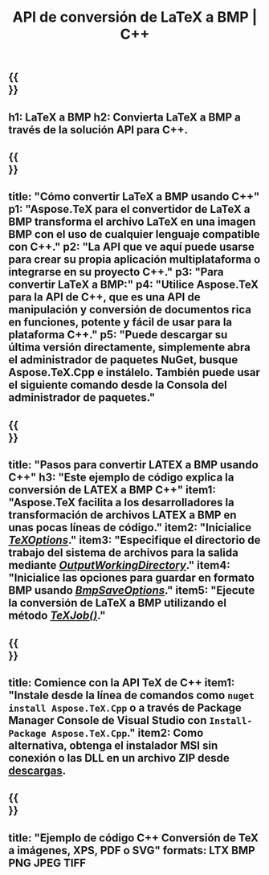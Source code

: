 ﻿---
translation: true
template: /_templates/_conversion-child-cpp.md
title: API de conversión de LaTeX a BMP | C++
description: Funcionalidad de conversión de LaTeX a BMP. Integre esta biblioteca C++ local en su proyecto o use aplicaciones multiplataforma para convertir LaTeX a BMP.
keywords: latex a bmp api cpp, latex2bmp integra c++
url: /cpp/conversion/latex-to-bmp/
family: tex
platformtag: cpp
feature: conversion
informat: LATEX
outformat: BMP
otherformats: PNG JPEG TIFF PDF SVG XPS
---

{{<section banner>}}
---
h1: LaTeX a BMP
h2: Convierta LaTeX a BMP a través de la solución API para C++.
---

{{<section overview>}}
---
title: "Cómo convertir LaTeX a BMP usando C++"
p1: "Aspose.TeX para el convertidor de LaTeX a BMP transforma el archivo LaTeX en una imagen BMP con el uso de cualquier lenguaje compatible con C++."
p2: "La API que ve aquí puede usarse para crear su propia aplicación multiplataforma o integrarse en su proyecto C++."
p3: "Para convertir LaTeX a BMP:"
p4: "Utilice Aspose.TeX para la API de C++, que es una API de manipulación y conversión de documentos rica en funciones, potente y fácil de usar para la plataforma C++."
p5: "Puede descargar su última versión directamente, simplemente abra el administrador de paquetes NuGet, busque Aspose.TeX.Cpp e instálelo. También puede usar el siguiente comando desde la Consola del administrador de paquetes."
---

{{<section feature1>}}
---
title: "Pasos para convertir LATEX a BMP usando C++"
h3: "Este ejemplo de código explica la conversión de LATEX a BMP C++"
item1: "Aspose.TeX facilita a los desarrolladores la transformación de archivos LATEX a BMP en unas pocas líneas de código."
item2: "Inicialice [*TeXOptions*](https://reference.aspose.com/tex/cpp/class/aspose.te_x.te_x_options)."
item3: "Especifique el directorio de trabajo del sistema de archivos para la salida mediante [*OutputWorkingDirectory*](https://reference.aspose.com/tex/cpp/class/aspose.te_x.te_x_options#aa4f4ea6dab7db5ba1b40800495f16f63)."
item4: "Inicialice las opciones para guardar en formato BMP usando [*BmpSaveOptions*](https://reference.aspose.com/tex/cpp/class/aspose.te_x.presentation.image.bmp_save_options)."
item5: "Ejecute la conversión de LaTeX a BMP utilizando el método [*TeXJob()*](https://reference.aspose.com/tex/cpp/class/aspose.te_x.te_x_job)."
---

{{<section feature2>}}
---
title: Comience con la API TeX de C++
item1: "Instale desde la línea de comandos como ```nuget install Aspose.TeX.Cpp``` o a través de Package Manager Console de Visual Studio con ```Install-Package Aspose.TeX.Cpp```."
item2: Como alternativa, obtenga el instalador MSI sin conexión o las DLL en un archivo ZIP desde [descargas](https://releases.aspose.com/tex/cpp).
---

{{<section widget>}}
---
title: "Ejemplo de código C++ Conversión de TeX a imágenes, XPS, PDF o SVG"
formats: LTX BMP PNG JPEG TIFF
---


